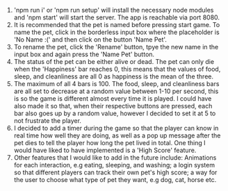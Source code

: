1. 'npm run i' or 'npm run setup' will install the necessary node modules and 'npm start' will start the server. The app is reachable via port 8080.
2. It is recommended that the pet is named before pressing start game. To name the pet, click in the borderless input box where the placeholder is 'No Name :(' and then click on the button 'Name Pet'.
3. To rename the pet, click the 'Rename' button, tpye the new name in the input box and again press the 'Name Pet' button.
4. The status of the pet can be either alive or dead. The pet can only die when the 'Happiness' bar reaches 0, this means that the values of food, sleep, and cleanliness are all 0 as happiness is the mean of the three.
5. The maximum of all 4 bars is 100. The food, sleep, and cleanliness bars are all set to decrease at a random value between 1-10 per second, this is so the game is different almost every time it is played. I could have also made it so that, when their respective buttons are pressed, each bar also goes up by a random value, however I decided to set it at 5 to not frustrate the player.
6. I decided to add a timer during the game so that the player can know in real time how well they are doing, as well as a pop up message after the pet dies to tell the player how long the pet lived in total. One thing I would have liked to have implemented is a 'High Score' feature.
7. Other features that I would like to add in the future include: Animations for each interaction, e.g eating, sleeping, and washing; a login system so that different players can track their own pet's high score; a way for the user to choose what type of pet they want, e.g dog, cat, horse etc.
